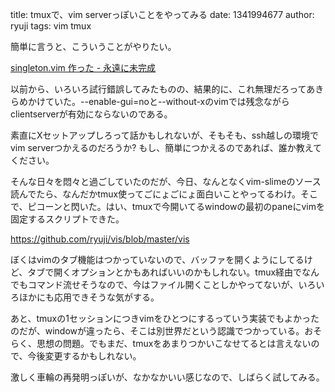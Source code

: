 title: tmuxで、vim serverっぽいことをやってみる
date: 1341994677
author: ryuji
tags: vim tmux

簡単に言うと、こういうことがやりたい。

[singleton.vim 作った - 永遠に未完成](http://d.hatena.ne.jp/thinca/20120201/1328099090 "singleton.vim 作った - 永遠に未完成")

以前から、いろいろ試行錯誤してみたものの、結果的に、これ無理だろってあきらめかけていた。--enable-gui=noと--without-xのvimでは残念ながらclientserverが有効にならないのである。

素直にXセットアップしろって話かもしれないが、そもそも、ssh越しの環境でvim serverつかえるのだろうか? もし、簡単につかえるのであれば、誰か教えてください。

そんな日々を悶々と過ごしていたのだが、今日、なんとなくvim-slimeのソース読んでたら、なんだかtmux使ってごにょごにょ面白いことやってるわけ。そこで、ピコーンと閃いた。はい、tmuxで今開いてるwindowの最初のpaneにvimを固定するスクリプトできた。

https://github.com/ryuji/vis/blob/master/vis

ぼくはvimのタブ機能はつかっていないので、バッファを開くようにしてるけど、タブで開くオプションとかもあればいいのかもしれない。tmux経由でなんでもコマンド流せそうなので、今はファイル開くことしかやってないが、いろいろほかにも応用できそうな気がする。

あと、tmuxの1セッションにつきvimをひとつにするっていう実装でもよかったのだが、windowが違ったら、そこは別世界だという認識でつかっている。おそらく、思想の問題。でもまだ、tmuxをあまりつかいこなせてるとは言えないので、今後変更するかもしれない。

激しく車輪の再発明っぽいが、なかなかいい感じなので、しばらく試してみる。
